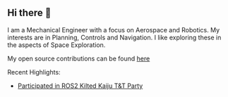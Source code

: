 ## Hi there 👋

I am a Mechanical Engineer with a focus on Aerospace and Robotics. My interests are in Planning, Controls and Navigation. I like exploring these in the aspects of Space Exploration.

My open source contributions can be found [here](https://gist.github.com/dheerubhai-101/f5e5563c2d2338213a3c54727d259f57.js)

Recent Highlights:
- [Participated in ROS2 Kilted Kaiju T&T Party](https://discourse.ros.org/t/ros-2-kilted-kaiju-release/43902#p-93471-top-test-and-tutorial-party-testers-10)
<!--
**dheerubhai-101/dheerubhai-101** is a ✨ _special_ ✨ repository because its `README.md` (this file) appears on your GitHub profile.

Here are some ideas to get you started:

- 🔭 I’m currently working on ...
- 🌱 I’m currently learning ...
- 👯 I’m looking to collaborate on ...
- 🤔 I’m looking for help with ...
- 💬 Ask me about ...
- 📫 How to reach me: ...
- 😄 Pronouns: ...
- ⚡ Fun fact: ...
-->
